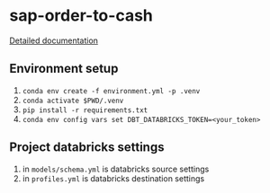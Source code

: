 # sap-order-to-cash

[Detailed documentation](https://datasentics.github.io/sap-order-to-cash-docs/)

## Environment setup
1. `conda env create -f environment.yml -p .venv`
1. `conda activate $PWD/.venv`
1. `pip install -r requirements.txt`
1. `conda env config vars set DBT_DATABRICKS_TOKEN=<your_token>`

## Project databricks settings
1. in `models/schema.yml` is databricks source settings
1. in `profiles.yml` is databricks destination settings
